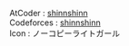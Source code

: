 <!---
ocha98/ocha98 is a ✨ special ✨ repository because its `README.md` (this file) appears on your GitHub profile.
You can click the Preview link to take a look at your changes.
--->

AtCoder : [shinnshinn](https://atcoder.jp/users/shinnshinn)  
Codeforces : [shinnshinn](https://codeforces.com/profile/shinnshinn)  
Icon : ノーコピーライトガール
